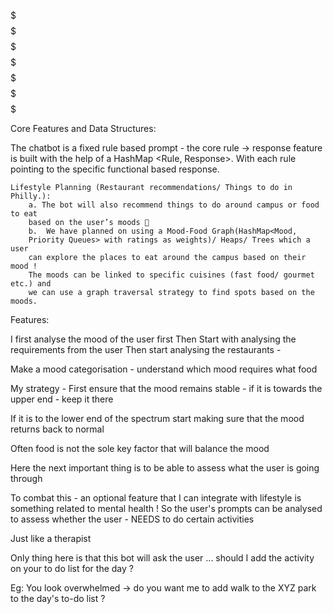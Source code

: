 
  $$$$$     $$     $$   $$$$$$$$$   $$$$$$$$$   $$$$$$$$$$$    $$$$$$$$$$$$     $$$$$$$$$$$$$$
$$     $$   $$     $$   $$     $$       $$      $$       $$   $$          $$          $$
$$          $$     $$   $$     $$       $$      $$      $$   $$            $$         $$
$$          $$$$$$$$$   $$$$$$$$$       $$      $$ $$ $$    $$              $$        $$
$$          $$     $$   $$     $$       $$      $$      $$   $$            $$         $$
$$     $$   $$     $$   $$     $$       $$      $$       $$   $$          $$          $$
  $$$$$     $$     $$   $$     $$       $$      $$$$$$$$$$     $$$$$$$$$$             $$


  
Core Features and Data Structures:

The chatbot is a fixed rule based prompt - the core rule -> response feature is built 
with the help of a HashMap <Rule, Response>. With each rule pointing to the specific
functional based response.

    Lifestyle Planning (Restaurant recommendations/ Things to do in Philly.):
        a. The bot will also recommend things to do around campus or food to eat
        based on the user’s moods 🙂
        b.  We have planned on using a Mood-Food Graph(HashMap<Mood,
        Priority Queues> with ratings as weights)/ Heaps/ Trees which a user
        can explore the places to eat around the campus based on their mood !
        The moods can be linked to specific cuisines (fast food/ gourmet etc.) and
        we can use a graph traversal strategy to find spots based on the moods.

Features:

I first analyse the mood of the user first
Then Start with analysing the requirements from the user
Then start analysing the restaurants - 

Make a mood categorisation - understand which mood requires what food

My strategy - First ensure that the mood remains stable - if it is towards
the upper end - keep it there

If it is to the lower end of the spectrum start making sure that the mood 
returns back to normal

Often food is not the sole key factor that will balance the mood

Here the next important thing is to be able to assess what the user is going through

To combat this - an optional feature that I can integrate with lifestyle is something 
related to mental health ! So the user's prompts can be analysed to assess whether
the user - NEEDS to do certain activities

Just like a therapist 

Only thing here is that this bot will ask the user ... should I add the activity on your to do list for the day ?

Eg: You look overwhelmed -> do you want me to add walk to the XYZ park to the day's to-do list ?




